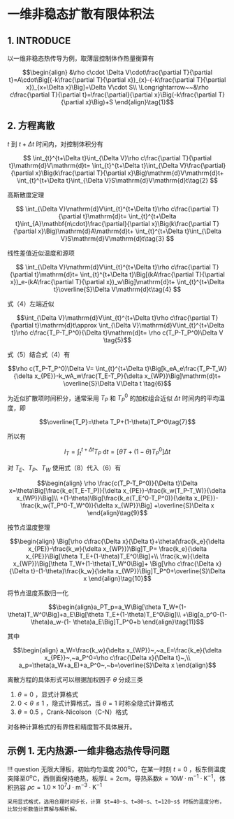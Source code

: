 # 一维非稳态扩散有限体积法

## 1. INTRODUCE

以一维非稳态热传导为例，取薄层控制体作热量衡算有 

$$\begin{align}
&\rho c\cdot \Delta V\cdot\frac{\partial T}{\partial t}=A\cdot\Big[(-k\frac{\partial T}{\partial x})_{x}-(-k\frac{\partial T}{\partial x})_{x+\Delta x}\Big]+\Delta V\cdot S\\
\Longrightarrow~~&\rho c\frac{\partial T}{\partial t}=\frac{\partial}{\partial x}\Big(-k\frac{\partial T}{\partial x}\Big)+S
\end{align}\tag{1}$$

## 2. 方程离散

 $t$ 到 $t+\Delta t$ 时间内，对控制体积分有

$$
\int_{t}^{t+\Delta t}\int_{\Delta V}\rho c\frac{\partial T}{\partial t}\mathrm{d}V\mathrm{d}t=
\int_{t}^{t+\Delta t}\int_{\Delta V}\frac{\partial}{\partial x}\Big(k\frac{\partial T}{\partial x}\Big)\mathrm{d}V\mathrm{d}t+
\int_{t}^{t+\Delta t}\int_{\Delta V}S\mathrm{d}V\mathrm{d}t\tag{2}
$$

高斯散度定理

$$
\int_{\Delta V}\mathrm{d}V\int_{t}^{t+\Delta t}\rho c\frac{\partial T}{\partial t}\mathrm{d}t=
\int_{t}^{t+\Delta t}\int_{A}\mathbf{n\cdot}\frac{\partial}{\partial x}\Big(k\frac{\partial T}{\partial x}\Big)\mathrm{d}A\mathrm{d}t+
\int_{t}^{t+\Delta t}\int_{\Delta V}S\mathrm{d}V\mathrm{d}t\tag{3}
$$

线性差值近似温度和源项

$$
\int_{\Delta V}\mathrm{d}V\int_{t}^{t+\Delta t}\rho c\frac{\partial T}{\partial t}\mathrm{d}t=
\int_{t}^{t+\Delta t}\Big[(kA\frac{\partial T}{\partial x})_e-(kA\frac{\partial T}{\partial x})_w\Big]\mathrm{d}t+
\int_{t}^{t+\Delta t}\overline{S}\Delta V\mathrm{d}t\tag{4}
$$

式（4）左端近似

$$\int_{\Delta V}\mathrm{d}V\int_{t}^{t+\Delta t}\rho c\frac{\partial T}{\partial t}\mathrm{d}t\approx
\int_{\Delta V}\mathrm{d}V\int_{t}^{t+\Delta t}\rho c\frac{T_P-T_P^0}{\Delta t}\mathrm{d}t=
\rho c(T_P-T_P^0)\Delta V
\tag{5}$$

式（5）结合式（4）有

$$\rho c(T_P-T_P^0)\Delta V=
\int_{t}^{t+\Delta t}\Big[k_eA_e\frac{T_P-T_W}{\delta x_{PE}}-k_wA_w\frac{T_E-T_P}{\delta x_{WP}}\Big]\mathrm{d}t+
\overline{S}\Delta V\Delta t
\tag{6}$$

为近似扩散项时间积分，通常采用 $T_P$ 和 $T_P^0$ 的加权组合近似 $\Delta t$ 时间内的平均温度，即

$$\overline{T_P}=\theta T_P+(1-\theta)T_P^0\tag{7}$$

所以有

$$I_T=\int_t^{t+\Delta t}T_P~\mathrm{d}t=\big[\theta T+(1-\theta)T_P^0\big]\Delta t\tag{8}$$

对 $T_E、T_P、T_W$ 使用式（8）代入（6）有

$$\begin{align}
\rho \frac{c(T_P-T_P^0)}{\Delta t}\Delta x=\theta\Big[\frac{k_e(T_E-T_P)}{\delta x_{PE}}-\frac{k_w(T_P-T_W)}{\delta x_{WP}}\Big]\\
+(1-\theta)\Big[\frac{k_e(T_E^0-T_P^0)}{\delta x_{PE}}-\frac{k_w(T_P^0-T_W^0)}{\delta x_{WP}}\Big]
+\overline{S}\Delta x
\end{align}\tag{9}$$

按节点温度整理

$$\begin{align}
\Big[\rho c\frac{\Delta x}{\Delta t}+\theta(\frac{k_e}{\delta x_{PE}}-\frac{k_w}{\delta x_{WP}})\Big]T_P=
\frac{k_e}{\delta x_{PE}}\Big[\theta T_E+(1-\theta)T_E^0\Big]+\\
\frac{k_w}{\delta x_{WP}}\Big[\theta T_W+(1-\theta)T_W^0\Big]+
\Big[\rho c\frac{\Delta x}{\Delta t}-(1-\theta)\frac{k_w}{\delta x_{WP}}\Big]T_P^0+\overline{S}\Delta x
\end{align}\tag{10}$$

将节点温度系数归一化

$$\begin{align}a_PT_p=a_W\Big[\theta T_W+(1-\theta)T_W^0\Big]+a_E\Big[\theta T_E+(1-\theta)T_E^0\Big]\\
+\Big[a_p^0-(1-\theta)a_w-(1- \theta)a_E\Big]T_P^0+b
\end{align}\tag{11}$$

其中

$$\begin{align}
a_W=\frac{k_w}{\delta x_{WP}}~,~a_E=\frac{k_e}{\delta x_{PE}}~,~a_P^0=\rho c\frac{\Delta x}{\Delta t}~,\\
a_p=\theta(a_W+a_E)+a_P^0~,~b=\overline{S}\Delta x
\end{align}$$

离散方程的具体形式可以根据加权因子 $\theta$ 分成三类

1. $\theta =0$ ，显式计算格式
2. $0<\theta \leqslant 1$ ，隐式计算格式，当 $\theta =1$ 时称全隐式计算格式
3. $\theta =0.5$ ，Crank-Nicolson（C-N）格式

对各种计算格式的有界性和精度暂不具体展开。

## 示例 1. 无内热源-一维非稳态热传导问题

!!! question 
    无限大薄板，初始均匀温度 $200\mathrm{^o C}$，在某一时刻 $t=0$ ，板东侧温度突降至$0\mathrm{^o C}$，西侧面保持绝热，板厚$L=2\mathrm{cm}$，导热系数$k=10 W\cdot\mathrm{m^{-1}\cdot K^{-1}}$，体积热容 $\rho c=1.0\times 10^7\mathrm{J\cdot m^{-3}\cdot K^{-1}}$

    采用显式格式，选用合理时间步长，计算 $t=40~s、t=80~s、t=120~s$ 时板的温度分布，比较分析数值计算解与解析解。


    



